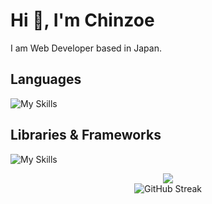 # Hi 👋, I'm Chinzoe
I am Web Developer based in Japan.

## Languages
![My Skills](https://skillicons.dev/icons?i=js,ts,html,css,php,mysql,postgresql,graphql)

## Libraries & Frameworks
![My Skills](https://skillicons.dev/icons?i=react,nextjs,vuejs,astro,hono,nestjs,laravel,apollo,wordpress,supabase,aws,tailwindcss,docker)

<center>
  <img src="https://contribution.catsjuice.com/_/Ch1nzo?chart=3dbar&gap=0.6&scale=2&flatten=2&animation=wave&animation_duration=4&animation_delay=0.06&animation_amplitude=24&animation_frequency=0.1&animation_wave_center=0_3&format=svg&weeks=30&theme=green" />
</center>

<center>
<img src="https://github-readme-streak-stats.herokuapp.com?user=Ch1nzo&locale=ja&short_numbers=true&date_format=%5BY.%5Dn.j&exclude_days=Sun%2CSat" alt="GitHub Streak" />
</center>
